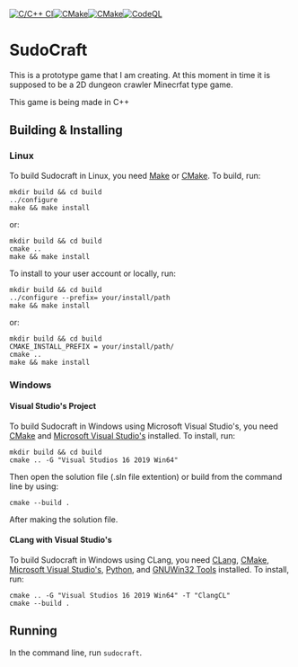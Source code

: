 [![C/C++ CI](https://github.com/proatgram/SudoCraft/actions/workflows/c-cpp.yml/badge.svg)](https://github.com/proatgram/SudoCraft/actions/workflows/c-cpp.yml)[![CMake](https://github.com/proatgram/SudoCraft/actions/workflows/cmake-linux-latest.yml/badge.svg)](https://github.com/proatgram/SudoCraft/actions/workflows/cmake-linux-latest.yml)[![CMake](https://github.com/proatgram/SudoCraft/actions/workflows/cmake-windows-latest.yml/badge.svg)](https://github.com/proatgram/SudoCraft/actions/workflows/cmake-windows-latest.yml)[![CodeQL](https://github.com/proatgram/SudoCraft/actions/workflows/codeql-analysis.yml/badge.svg)](https://github.com/proatgram/SudoCraft/actions/workflows/codeql-analysis.yml)


# SudoCraft
This is a prototype game that I am creating.
At this moment in time it is supposed to be a 2D dungeon crawler Minecrfat type game.

This game is being made in C++

## Building & Installing
### Linux
To build Sudocraft in Linux, you need [Make](https://www.gnu.org/software/make/) or [CMake](https://cmake.org/download/). To build, run: 
```
mkdir build && cd build
../configure
make && make install
```
or:
```
mkdir build && cd build
cmake ..
make && make install
```
To install to your user account or locally, run:
```
mkdir build && cd build
../configure --prefix= your/install/path
make && make install
```
or:
```
mkdir build && cd build
CMAKE_INSTALL_PREFIX = your/install/path/
cmake ..
make && make install
``` 

### Windows
#### Visual Studio's Project
To build Sudocraft in Windows using Microsoft Visual Studio's, you need [CMake](https://cmake.org/download/) and [Microsoft Visual Studio's](https://visualstudio.microsoft.com/) installed. To install, run:
```
mkdir build && cd build
cmake .. -G "Visual Studios 16 2019 Win64"
```
Then open the solution file (.sln file extention) or build from the command line by using:
```
cmake --build .
```
After making the solution file.
#### CLang with Visual Studio's
To build Sudocraft in Windows using CLang, you need [CLang](https://clang.llvm.org/get_started.html), [CMake](https://cmake.org/download/), [Microsoft Visual Studio's](https://visualstudio.microsoft.com/), [Python](https://www.python.org/download/), and [GNUWin32 Tools](http://getgnuwin32.sourceforge.net/) installed. To install, run:
```
cmake .. -G "Visual Studios 16 2019 Win64" -T "ClangCL"
cmake --build .
```
## Running
In the command line, run `sudocraft`.
